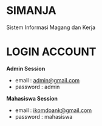 # SIMANJA
Sistem Informasi Magang dan Kerja


# LOGIN ACCOUNT
**Admin Session**
- email    : admin@gmail.com
- password : admin


**Mahasiswa Session**
- email    : ikomdoank@gmail.com
- password : mahasiswa
